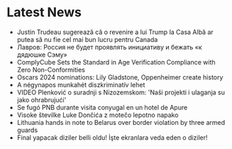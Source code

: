# Latest News
-  Justin Trudeau sugerează că o revenire a lui Trump la Casa Albă ar putea să nu fie cel mai bun lucru pentru Canada
-  Лавров: Россия не будет проявлять инициативу и бежать «к дядюшке Сэму»
-  ComplyCube Sets the Standard in Age Verification Compliance with Zero Non-Conformities
-  Oscars 2024 nominations: Lily Gladstone, Oppenheimer create history
-  A négynapos munkahét diszkriminatív lehet
-  VIDEO Plenković o suradnji s Nizozemskom: 'Naši projekti i ulaganja su jako ohrabrujući'
-  Se fugó PNB durante visita conyugal en un hotel de Apure
-  Visoke številke Luke Dončića z motečo lepotno napako
-  Lithuania hands in note to Belarus over border violation by three armed guards
-  Final yapacak diziler belli oldu! İşte ekranlara veda eden o diziler!
